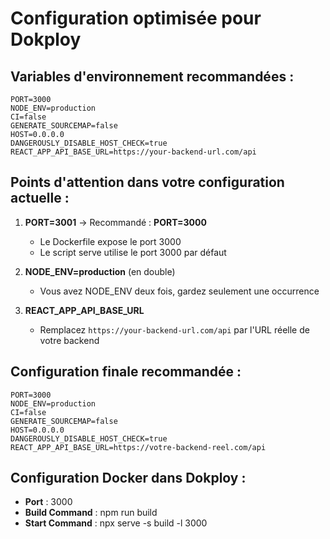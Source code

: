 # Configuration optimisée pour Dokploy

## Variables d'environnement recommandées :

```
PORT=3000
NODE_ENV=production
CI=false
GENERATE_SOURCEMAP=false
HOST=0.0.0.0
DANGEROUSLY_DISABLE_HOST_CHECK=true
REACT_APP_API_BASE_URL=https://your-backend-url.com/api
```

## Points d'attention dans votre configuration actuelle :

1. **PORT=3001** → Recommandé : **PORT=3000**
   - Le Dockerfile expose le port 3000
   - Le script serve utilise le port 3000 par défaut

2. **NODE_ENV=production** (en double)
   - Vous avez NODE_ENV deux fois, gardez seulement une occurrence

3. **REACT_APP_API_BASE_URL**
   - Remplacez `https://your-backend-url.com/api` par l'URL réelle de votre backend

## Configuration finale recommandée :

```
PORT=3000
NODE_ENV=production
CI=false
GENERATE_SOURCEMAP=false
HOST=0.0.0.0
DANGEROUSLY_DISABLE_HOST_CHECK=true
REACT_APP_API_BASE_URL=https://votre-backend-reel.com/api
```

## Configuration Docker dans Dokploy :
- **Port** : 3000
- **Build Command** : npm run build
- **Start Command** : npx serve -s build -l 3000
